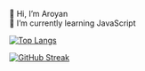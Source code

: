  👋 Hi, I’m Aroyan <br>
 🌱 I’m currently learning JavaScript

[![Top Langs](https://github-readme-stats.vercel.app/api/top-langs/?username=aroyan&layout=compact&theme=tokyonight)](https://github.com/aroyan?tab=//repositories)
<!-- [![Aroyan's GitHub stats](https://github-readme-stats.vercel.app/api?username=aroyan&theme=tokyonight)](https://github.com/aroyan/?tab=repositories) -->
[![GitHub Streak](https://github-readme-streak-stats.herokuapp.com?user=aroyan&theme=dark&date_format=j%20M%5B%20Y%5D)](https://git.io/streak-stats)
